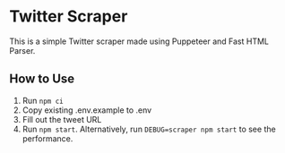 # Twitter Scraper

This is a simple Twitter scraper made using Puppeteer and Fast HTML Parser.

## How to Use

1. Run `npm ci`
2. Copy existing .env.example to .env
3. Fill out the tweet URL
4. Run `npm start`. Alternatively, run `DEBUG=scraper npm start` to see the performance.
